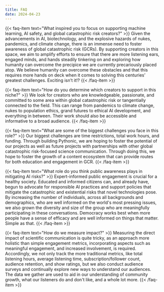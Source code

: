 ```yaml
---
title: FAQ
date: 2024-04-23
---
```


<!-- {{< faq-item text="" >}}
  
{{< /faq-item >}} -->

{{< faq-item text="What inspired you to focus on supporting machine learning, AI safety, and global catastrophic risk creators?" >}}
  Given the advancements in AI, biotechnology, and the explosive hazards of nukes, pandemics, and climate change, there is an immense need to foster awareness of global catastrophic risk (GCRs). By supporting creators in this space, we aim to amplify efforts to ensure that there are more listening ears, engaged minds, and hands steadily tinkering on and exploring how humanity can overcome the precipice we are currently precariously placed atop. We believe humanity can overcome these obstacles and that this requires more hands on deck when it comes to solving this centuries’ greatest challenges. Exciting isn’t it!?
{{< /faq-item >}}

{{< faq-item text="How do you determine which creators to support in this niche?" >}}
  We look for creators who are knowledgeable, passionate, and committed to some area within global catastrophic risk or tangentially connected to the field. This can range from pandemics to climate change, nukes to population ethics, grand futures to ethical AI development, and everything in between. Their work should also be accessible and informative to a broad audience.
{{< /faq-item >}}

{{< faq-item text="What are some of the biggest challenges you face in this role?" >}}
  Our biggest challenges are time restrictions, total work hours, and funding. Through building Pythonic, we are hoping to foster the potential of our projects as well as future projects with partnerships with other global catastrophic risk-focused science communication. Through doing this, we hope to foster the growth of a content ecosystem that can provide routes for both education and engagement in GCR.
{{< /faq-item >}}

{{< faq-item text="What role do you think public awareness plays in mitigating AI risks?" >}}
  Expert-informed public engagement is crucial for a healthy society. Educated and informed citizens can, and already have, begun to advocate for responsible AI practices and support policies that mitigate the catastrophic and existential risks that novel technologies pose. By increasing the number of individuals, across all backgrounds and demographics, who are well informed on the world's most pressing issues, we also grown the diversity and size of the group who are meaningfully participating in these conversations. Democracy works best when more people have a sense of efficacy and are well informed on things that matter. Simple as that.
{{< /faq-item >}}

{{< faq-item text="How do we measure impact?" >}}
  Measuring the direct impact of scientific communication is quite tricky, as an approach more holistic than simple engagement metrics, incorporating aspects such as meaningful engagement, and increased involvement, is required. Accordingly, we not only track the more traditional metrics, like total listening hours, average listening time, subscription/follower count, audience retention, and show ratings, but we also conduct audience surveys and continually explore new ways to understand our audiences. The data we gather are used to aid in our understanding of community growth, what our listeners do and don't like, and a whole lot more.
{{< /faq-item >}}
